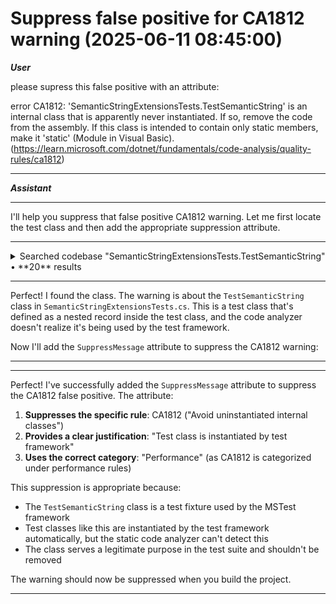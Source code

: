 <!-- Generated by SpecStory -->

# Suppress false positive for CA1812 warning (2025-06-11 08:45:00)

_**User**_

please supress this false positive with an attribute:

error CA1812: 'SemanticStringExtensionsTests.TestSemanticString' is an internal class that is apparently never instantiated. If so, remove the code from the assembly. If this class is intended to contain only static members, make it 'static' (Module in Visual Basic). (https://learn.microsoft.com/dotnet/fundamentals/code-analysis/quality-rules/ca1812)

---

_**Assistant**_



---

I'll help you suppress that false positive CA1812 warning. Let me first locate the test class and then add the appropriate suppression attribute.

---

<details>
            <summary>Searched codebase "SemanticStringExtensionsTests.TestSemanticString" • **20** results</summary>
        
| File | Lines |
|------|-------|
| `Semantics.Test/SemanticStringExtensionsTests.cs` | L1-82 |
| `Semantics.Test/SemanticStringTests.cs` | L510-566 |
| `Semantics.Test/SemanticStringTests.cs` | L1-65 |
| `Semantics.Test/SemanticStringTests.cs` | L209-257 |
| `Semantics.Test/SemanticStringTests.cs` | L670-718 |
| `Semantics.Test/SemanticStringFactoryTests.cs` | L1-68 |
| `Semantics.Test/SemanticStringTests.cs` | L462-510 |
| `Semantics.Test/SemanticStringTests.cs` | L122-167 |
| `Semantics.Test/SemanticStringTests.cs` | L167-209 |
| `Semantics.Test/SemanticStringExtensionsTests.cs` | L82-155 |
| `Semantics.Test/SemanticStringTests.cs` | L311-361 |
| `Semantics.Test/SemanticStringTests.cs` | L622-670 |
| `Semantics.Test/SemanticStringTests.cs` | L257-311 |
| `Semantics.Test/SemanticStringTests.cs` | L566-622 |
| `Semantics.Test/SemanticStringFactoryTests.cs` | L68-135 |
| `Semantics.Test/SemanticStringTests.cs` | L361-411 |
| `Semantics.Test/SemanticStringTests.cs` | L411-462 |
| `Semantics.Test/SemanticStringExtensionsTests.cs` | L155-175 |
| `Semantics.Test/SemanticStringTests.cs` | L718-752 |
| `Semantics.Test/SemanticStringTests.cs` | L752-797 |

</details>

---

Perfect! I found the class. The warning is about the `TestSemanticString` class in `SemanticStringExtensionsTests.cs`. This is a test class that's defined as a nested record inside the test class, and the code analyzer doesn't realize it's being used by the test framework.

Now I'll add the `SuppressMessage` attribute to suppress the CA1812 warning:

---



---

Perfect! I've successfully added the `SuppressMessage` attribute to suppress the CA1812 false positive. The attribute:

1. **Suppresses the specific rule**: CA1812 ("Avoid uninstantiated internal classes")
2. **Provides a clear justification**: "Test class is instantiated by test framework" 
3. **Uses the correct category**: "Performance" (as CA1812 is categorized under performance rules)

This suppression is appropriate because:
- The `TestSemanticString` class is a test fixture used by the MSTest framework
- Test classes like this are instantiated by the test framework automatically, but the static code analyzer can't detect this
- The class serves a legitimate purpose in the test suite and shouldn't be removed

The warning should now be suppressed when you build the project.

---

